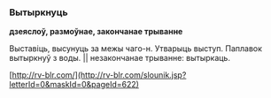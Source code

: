 ### Вытыркнуць
**дзеяслоў, размоўнае, закончанае трыванне**

Выставіць, высунуць за межы чаго-н. Утварыць выступ. Паплавок вытыркнуў з воды. || незакончанае трыванне: вытыркаць.

<a rel="author">[http://rv-blr.com/](http://rv-blr.com/slounik.jsp?letterId=0&maskId=0&pageId=622)</a>
